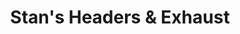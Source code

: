 ---
title: "Stan's Headers & Exhaust"
url: /auburn/stans-headers-und-exhaust/
shop: Autowerkstatt
---